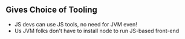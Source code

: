 ## Gives Choice of Tooling

- JS devs can use JS tools, no need for JVM even!
- Us JVM folks don't have to install node to run JS-based front-end